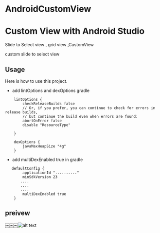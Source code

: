 # AndroidCustomView

Custom View with Android Studio
=================================
Slide to Select view , grid view ,CustomView

custom slide to select view 

Usage
-----
Here is how to use this project.
* add lintOptions and dexOptions gradle
```
    lintOptions {
        checkReleaseBuilds false
        // Or, if you prefer, you can continue to check for errors in release builds,
        // but continue the build even when errors are found:
        abortOnError false
        disable "ResourceType"

    }

    dexOptions {
        javaMaxHeapSize "4g"
    }
 ```
* add  multiDexEnabled true in gradle
```
   defaultConfig {
        applicationId ".........."
        minSdkVersion 23
       ....
       ....
       ....
        multiDexEnabled true
    }
 ```

preivew
-----
￼￼￼![alt text](https://serving.photos.photobox.com/47577444b4e98c1b836779e3c16fbe1fcabfad5e9711a1473a79d36de2756c2ca3058b42.jpg)
